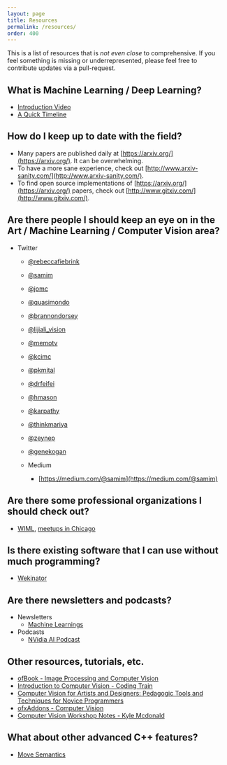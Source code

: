 ```yaml
---
layout: page
title: Resources
permalink: /resources/
order: 400
---
```


This is a list of resources that is _not even close_ to comprehensive. If you feel something is missing or underrepresented, please feel free to contribute updates via a pull-request.

## What is Machine Learning / Deep Learning?

- [Introduction Video](https://www.youtube.com/watch?v=40riCqvRoMs&list=PLzjJ7xfFxm6nTKTfB1xwE70efksbY6jbC)
- [A Quick Timeline](http://www.forbes.com/sites/bernardmarr/2016/02/19/a-short-history-of-machine-learning-every-manager-should-read/#ddd2f4a323ff)

## How do I keep up to date with the field?

- Many papers are published daily at [https://arxiv.org/](https://arxiv.org/). It can be overwhelming.
- To have a more sane experience, check out [http://www.arxiv-sanity.com/](http://www.arxiv-sanity.com/).
- To find open source implementations of [https://arxiv.org/](https://arxiv.org/) papers, check out [http://www.gitxiv.com/](http://www.gitxiv.com/).

## Are there people I should keep an eye on in the Art / Machine Learning / Computer Vision area?

- Twitter
  - [@rebeccafiebrink](https://twitter.com/rebeccafiebrink)
  - [@samim](https://twitter.com/samim)
  - [@jomc](https://twitter.com/jomc)
  - [@quasimondo](https://twitter.com/quasimondo)
  - [@brannondorsey](https://twitter.com/brannondorsey)
  - [@lijiali_vision](https://twitter.com/lijiali_vision)
  - [@memotv](https://twitter.com/memotv)
  - [@kcimc](https://twitter.com/kcimc)
  - [@pkmital](https://twitter.com/pkmital)
  - [@drfeifei](https://twitter.com/drfeifei)
  - [@hmason](https://twitter.com/hmason)
  - [@karpathy](https://twitter.com/karpathy)
  - [@thinkmariya](https://twitter.com/thinkmariya)
  - [@zeynep](https://twitter.com/zeynep)
  - [@genekogan](https://twitter.com/genekogan)

  - Medium
    - [https://medium.com/@samim](https://medium.com/@samim)

## Are there some professional organizations I should check out?

- [WIML](http://wimlworkshop.org/), [meetups in Chicago](https://www.meetup.com/Chicago-Women-in-Machine-Learning-Data-Science/)

## Is there existing software that I can use without much programming?

- [Wekinator](http://www.wekinator.org/)

## Are there newsletters and podcasts?

- Newsletters
  - [Machine Learnings](http://subscribe.machinelearnings.co/)
- Podcasts
  - [NVidia AI Podcast](https://blogs.nvidia.com/blog/2016/11/30/the-ai-podcast/)

## Other resources, tutorials, etc.

- [ofBook - Image Processing and Computer Vision](http://openframeworks.cc/ofBook/chapters/image_processing_computer_vision.html)
- [Introduction to Computer Vision - Coding Train](https://www.youtube.com/playlist?list=PLRqwX-V7Uu6aG2RJHErXKSWFDXU4qo_ro)
- [Computer Vision for Artists and Designers: Pedagogic Tools and Techniques for Novice Programmers](http://www.flong.com/texts/essays/essay_cvad/)
- [ofxAddons - Computer Vision](http://ofxaddons.com/categories/10-computer-vision)
- [Computer Vision Workshop Notes - Kyle Mcdonald](https://github.com/kylemcdonald/ofxCv/wiki/Intermediate-Computer-Vision-with-openFrameworks)

## What about other advanced C++ features?

- [Move Semantics](https://www.lynda.com/C-tutorials/C-Move-Semantics/379654-2.html)
